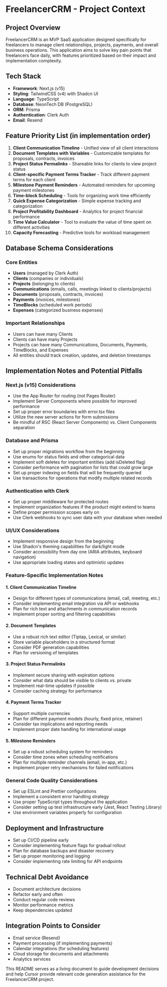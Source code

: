 # FreelancerCRM - Project Context

## Project Overview
FreelancerCRM is an MVP SaaS application designed specifically for freelancers to manage client relationships, projects, payments, and overall business operations. This application aims to solve key pain points that freelancers face daily, with features prioritized based on their impact and implementation complexity.

## Tech Stack
- **Framework**: Next.js (v15)
- **Styling**: TailwindCSS (v4) with Shadcn UI
- **Language**: TypeScript
- **Database**: NeonTech DB (PostgreSQL)
- **ORM**: Prisma
- **Authentication**: Clerk Auth
- **Email**: Resend

## Feature Priority List (in implementation order)
1. **Client Communication Timeline** - Unified view of all client interactions
2. **Document Templates with Variables** - Customizable templates for proposals, contracts, invoices
3. **Project Status Permalinks** - Shareable links for clients to view project status
4. **Client-specific Payment Terms Tracker** - Track different payment terms for each client
5. **Milestone Payment Reminders** - Automated reminders for upcoming payment milestones
6. **Time-block Scheduling** - Tools for organizing work time efficiently
7. **Quick Expense Categorization** - Simple expense tracking and categorization
8. **Project Profitability Dashboard** - Analytics for project financial performance
9. **Time Value Calculator** - Tool to evaluate the value of time spent on different activities
10. **Capacity Forecasting** - Predictive tools for workload management

## Database Schema Considerations

### Core Entities
- **Users** (managed by Clerk Auth)
- **Clients** (companies or individuals)
- **Projects** (belonging to clients)
- **Communications** (emails, calls, meetings linked to clients/projects)
- **Documents** (proposals, contracts, invoices)
- **Payments** (invoices, milestones)
- **TimeBlocks** (scheduled work periods)
- **Expenses** (categorized business expenses)

### Important Relationships
- Users can have many Clients
- Clients can have many Projects
- Projects can have many Communications, Documents, Payments, TimeBlocks, and Expenses
- All entities should track creation, updates, and deletion timestamps

## Implementation Notes and Potential Pitfalls

### Next.js (v15) Considerations
- Use the App Router for routing (not Pages Router)
- Implement Server Components where possible for improved performance
- Set up proper error boundaries with error.tsx files
- Utilize the new server actions for form submissions
- Be mindful of RSC (React Server Components) vs. Client Components separation

### Database and Prisma
- Set up proper migrations workflow from the beginning
- Use enums for status fields and other categorical data
- Implement soft deletes for important entities (add isDeleted flag)
- Consider performance with pagination for lists that could grow large
- Set up proper indexing on fields that will be frequently queried
- Use transactions for operations that modify multiple related records

### Authentication with Clerk
- Set up proper middleware for protected routes
- Implement organization features if the product might extend to teams
- Define proper permission scopes early on
- Use Clerk webhooks to sync user data with your database when needed

### UI/UX Considerations
- Implement responsive design from the beginning
- Use Shadcn's theming capabilities for dark/light mode
- Consider accessibility from day one (ARIA attributes, keyboard navigation)
- Use appropriate loading states and optimistic updates

### Feature-Specific Implementation Notes

#### 1. Client Communication Timeline
- Design for different types of communications (email, call, meeting, etc.)
- Consider implementing email integration via API or webhooks
- Plan for rich text and attachments in communication records
- Implement proper sorting and filtering capabilities

#### 2. Document Templates
- Use a robust rich text editor (Tiptap, Lexical, or similar)
- Store variable placeholders in a structured format
- Consider PDF generation capabilities
- Plan for versioning of templates

#### 3. Project Status Permalinks
- Implement secure sharing with expiration options
- Consider what data should be visible to clients vs. private
- Implement real-time updates if possible
- Consider caching strategy for performance

#### 4. Payment Terms Tracker
- Support multiple currencies
- Plan for different payment models (hourly, fixed price, retainer)
- Consider tax implications and reporting needs
- Implement proper date handling for international usage

#### 5. Milestone Reminders
- Set up a robust scheduling system for reminders
- Consider time zones when scheduling notifications
- Plan for multiple reminder channels (email, in-app, etc.)
- Implement proper retry mechanisms for failed notifications

### General Code Quality Considerations
- Set up ESLint and Prettier configurations
- Implement a consistent error handling strategy
- Use proper TypeScript types throughout the application
- Consider setting up test infrastructure early (Jest, React Testing Library)
- Use environment variables properly for configuration

## Deployment and Infrastructure
- Set up CI/CD pipeline early
- Consider implementing feature flags for gradual rollout
- Plan for database backups and disaster recovery
- Set up proper monitoring and logging
- Consider implementing rate limiting for API endpoints

## Technical Debt Avoidance
- Document architecture decisions
- Refactor early and often
- Conduct regular code reviews
- Monitor performance metrics
- Keep dependencies updated

## Integration Points to Consider
- Email service (Resend)
- Payment processing (if implementing payments)
- Calendar integrations (for scheduling features)
- Cloud storage for documents and attachments
- Analytics services

This README serves as a living document to guide development decisions and help Cursor provide relevant code generation assistance for the FreelancerCRM project.